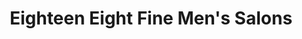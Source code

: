 ---
title: "Eighteen Eight Fine Men's Salons"
url: /dallas/eighteen-eight-fine-mens-salons/
shop: Friseur
---
